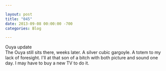 ```yaml
---

layout: post  
title: "045"  
date: 2013-09-08 00:00:00 -700  
categories: Blog

---
```


Ouya update   
The Ouya still sits there, weeks later. A silver cubic gargoyle. A totem to my lack of foresight. I'll at that son of a bitch with both picture and sound one day. I may have to buy a new TV to do it.